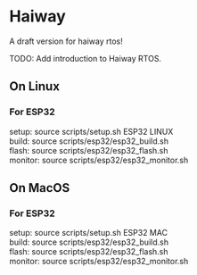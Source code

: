 # Haiway 
A draft version for haiway rtos!

TODO: Add introduction to Haiway RTOS.

## On Linux
### For ESP32
setup: source scripts/setup.sh ESP32 LINUX   
build: source scripts/esp32/esp32_build.sh  
flash: source scripts/esp32/esp32_flash.sh  
monitor: source scripts/esp32/esp32_monitor.sh  

## On MacOS
### For ESP32
setup: source scripts/setup.sh ESP32 MAC   
build: source scripts/esp32/esp32_build.sh  
flash: source scripts/esp32/esp32_flash.sh  
monitor: source scripts/esp32/esp32_monitor.sh  





